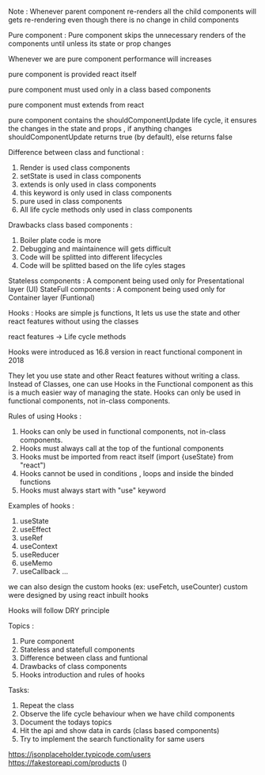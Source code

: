 Note : Whenever parent component re-renders all the child components will gets re-rendering even though there is no change in child components

Pure component : Pure component skips the unnecessary renders of the components until unless its state or prop changes

Whenever we are pure component performance will increases

pure component is provided react itself

pure component must used only in a class based components

pure component must extends from react

pure component contains the shouldComponentUpdate life cycle, it ensures the changes in the state and props , if anything changes shouldComponentUpdate returns true (by default), else returns false

Difference between class and functional :

1. Render is used class components
2. setState is used in class components
3. extends is only used in class components
4. this keyword is only used in class components
5. pure used in class components
6. All life cycle methods only used in class components

Drawbacks class based components :

1. Boiler plate code is more
2. Debugging and maintainence will gets difficult
3. Code will be splitted into different lifecycles
4. Code will be splitted based on the life cyles stages

Stateless components : A component being used only for Presentational layer (UI)
StateFull components : A component being used only for Container layer (Funtional)

Hooks : Hooks are simple js functions, It lets us use the state and other react features without using the classes

react features -> Life cycle methods

Hooks were introduced as 16.8 version in react functional component in 2018

They let you use state and other React features without writing a class. Instead of Classes, one can use Hooks in the Functional component as this is a much easier way of managing the state. Hooks can only be used in functional components, not in-class components.

Rules of using Hooks :

1. Hooks can only be used in functional components, not in-class components.
2. Hooks must always call at the top of the funtional components
3. Hooks must be imported from react itself (import {useState} from "react")
4. Hooks cannot be used in conditions , loops and inside the binded functions
5. Hooks must always start with "use" keyword

Examples of hooks :

1. useState
2. useEffect
3. useRef
4. useContext
5. useReducer
6. useMemo
7. useCallback ...

we can also design the custom hooks (ex: useFetch, useCounter)
custom were designed by using react inbuilt hooks

Hooks will follow DRY principle

Topics :

1. Pure component
2. Stateless and statefull components
3. Difference between class and funtional
4. Drawbacks of class components
5. Hooks introduction and rules of hooks

Tasks:

1. Repeat the class
2. Observe the life cycle behaviour when we have child components
3. Document the todays topics
4. Hit the api and show data in cards (class based components)
5. Try to implement the search functionality for same users

https://jsonplaceholder.typicode.com/users
https://fakestoreapi.com/products ()
